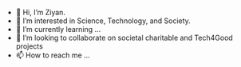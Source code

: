 - 👋 Hi, I’m Ziyan.
- 👀 I’m interested in Science, Technology, and Society.
- 🌱 I’m currently learning ...
- 💞️ I’m looking to collaborate on societal charitable and Tech4Good projects
- 📫 How to reach me ...

<!---
ziyan-xvx/ziyan-xvx is a ✨ special ✨ repository because its `README.md` (this file) appears on your GitHub profile.
You can click the Preview link to take a look at your changes.
--->
